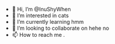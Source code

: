 - 👋 Hi, I’m @InuShyWhen
- 👀 I’m interested in cats
- 🌱 I’m currently learning hmm
- 💞️ I’m looking to collaborate on hehe no
- 📫 How to reach me .

<!---
InuShyWhen/InuShyWhen is a ✨ special ✨ repository because its `README.md` (this file) appears on your GitHub profile.
You can click the Preview link to take a look at your changes.
--->
